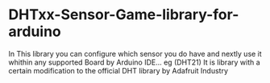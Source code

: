 # DHTxx-Sensor-Game-library-for-arduino
In This library you can configure which sensor you do have and nextly use it whithin any supported Board by Arduino IDE... eg (DHT21) 
It is  library with a certain modification to the official DHT library by Adafruit Industry

